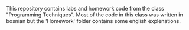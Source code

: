 This repository contains labs and homework code from the class "Programming Techniques". Most of the code in this class was written in bosnian but the 'Homework' folder contains some english explenations.
